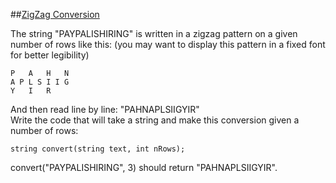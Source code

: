 ##[ZigZag Conversion](https://leetcode.com/problems/zigzag-conversion/)

The string "PAYPALISHIRING" is written in a zigzag pattern on a given number of rows like this: (you may want to display this pattern in a fixed font for better legibility)

	P   A   H   N
	A P L S I I G
	Y   I   R

And then read line by line: "PAHNAPLSIIGYIR"  
Write the code that will take a string and make this conversion given a number of rows:

	string convert(string text, int nRows);  

convert("PAYPALISHIRING", 3) should return "PAHNAPLSIIGYIR".